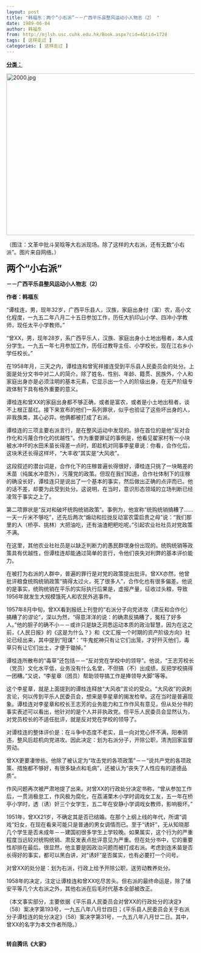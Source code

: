```yaml
---
layout: post
title: "韩福东：两个“小右派”－－广西平乐县整风运动小人物志（2） "
date: 1989-06-04
author: 韩福东
from: http://mjlsh.usc.cuhk.edu.hk/Book.aspx?cid=4&tid=1728
tags: [ 这样走过 ]
categories: [ 这样走过 ]
---
```


<div style="margin: 15px 10px 10px 0px;">
 <div>
  <span id="ctl00_ContentPlaceHolder1_chapter1_SubjectLabel" style="font-weight:bold;text-decoration:underline;">
   分类：
  </span>
 </div>
 <p>
  <img align="top" alt="2000.jpg" border="0" height="424" src="http://mjlsh.usc.cuhk.edu.hk/medias/contents/1728/2000.jpg" width="550"/>
 </p>
 <p>
  （图注：文革中批斗吴晗等大右派现场。除了这样的大右派，还有无数“小右派”。图片来自网络。）
 </p>
 <p>
  <strong>
   <font size="5">
    两个“小右派”
   </font>
  </strong>
 </p>
 <p>
  <strong>
   －－广西平乐县整风运动小人物志（2）
  </strong>
 </p>
 <p>
  <strong>
   作者：韩福东
  </strong>
 </p>
 <p>
  “谭桂连，男，现年32岁，广西平乐县人，汉族，家庭出身付（富）农，高小文化程度，一九五二年八月二十五日参加工作，历任大扒印山小学、四冲小学教师，现任太平小学教师。”
 </p>
 <p>
  “曾XX，男，现年28岁，系广西平乐人，汉族、家庭出身小土地出租者，本人成分学生。一九五一年七月参加工作，历任过教导主任、小学校长，现在江右乡小学任校长。”
 </p>
 <p>
  在1958年月，三天之内，谭桂连和曾宪祥接连受到平乐县人民委员会的处分。上面是处分文书中对二人的简介。除了姓名、性别、年龄、籍贯、民族外，个人和家庭出身亦是必须注明的基本元素，它显示出一个人的阶级出身，在无产阶级专政体制下具有格外重要的意义。
 </p>
 <p>
  谭桂连和曾XX的家庭出身都不够正确，或者是富农，或者是小土地出租者，谈不上根正苗红。接下来宣布的他们一系列罪状，似乎也验证了这些坏出身的人，非我族类，其心必异。他俩都被打成了右派。
 </p>
 <p>
  谭桂连的三项主要右派言行，是在整风运动中发现的。排在首位的是他“反对合作化和污蔑合作化的优越性”。作为重要罪证的事例是，他看见翟家村有一小块被水冲坏的水田禾苗长得差一点时，即趁机对同事李星章说：你看，合作化后，这块禾还长得这样坏，“大丰收”其实是“大风收”。
 </p>
 <p>
  这段叙述的潜台词是，合作化下的庄稼普遍长得很好，谭桂连只挑了一块略差的禾苗（纯属水冲意外），污蔑党的政策。但现在我们知道，合作社体制下的庄稼的确没长好，谭桂连只是说出了一个基本的事实，然后做出正确的点评而已。他的话不差，却要为此受到处分。这说明，在当时，意识形态领域的立场判断已经凌驾于事实之上了。
 </p>
 <p>
  第二项罪状是“反对和破坏统购统销政策”。事例为，他宣称“统购统销搞糟了……一天一斤米不够吃”，还先后两次“煽动和拉拢反动富农雷启贵之母”说：“我们那里的人（桥亭、挑林）大把油吃，还有油渣粑粑吃呢。”引起农业社社员对党政策不满。
 </p>
 <p>
  在这里，其他农业社社员是以缺乏判断力的愚民群氓身份出现的。统购统销等政策具有优越性，但谭桂连却能通过简单的言行，令他们丧失对利弊的基本评价能力。
 </p>
 <p>
  在被打为右派的人群中，普遍的罪行是对党的政策提出批评。曾XX亦然，他曾批评粮食统购统销政策“搞得太过火，死了很多人”，合作化也有很多偏差。他说的是事实，统购统销在平乐的实际执行后果是，虚报产量，征收过头粮，导致1956年就发生大规模饿死人和农民外逃事件。
 </p>
 <p>
  1957年8月中旬，曾XX看到报纸上刊登的“右派分子向党进攻（肃反和合作化）搞糟了的谬论”，深以为然，“得意洋洋的说：的确肃反搞糟了，冤枉了好多人。”他的胆子的确不小－－或许只是缺乏洞悉运动本质的政治智慧，因为在这之前，《人民日报》的《这是为什么？》和《文汇报一个时期的资产阶级方向》社论已经出来，其中提到“阳谋”：“牛鬼蛇神只有让它们出笼，才好歼灭他们，毒草只有让它们出土，才便于锄掉。”
 </p>
 <p>
  谭桂连所散布的“毒草”还包括－－“反对党在学校中的领导”。他说，“王志芳校长（党员）文化水平低，业务没有什么名堂，不但搞（不）出成绩，反把学校搞得一团糟。”又说，“李星章（团员）帮助领导搞工作是捧领导大脚”等等。
 </p>
 <p>
  这个李星章，就是上面提到的谭桂连释放“大风收”言论的受众。“大风收”的讽刺言论，何以传到平乐人民委员会，想来是李星章的揭发检举。这在当时是普遍现象。谭桂连对李星章和校长王志芳的业务能力和工作作风有意见，但从处分书的事实表述可以看出，他针对的是个人并非执政党。但平乐人民委员会显然认为，对党员校长的不适任批评，就是反对党在学校的领导了。
 </p>
 <p>
  对谭桂连的整体评价是：在斗争中态度不老实，且一向对党心怀不满，阳奉阴违，整风后趁机向党进攻。因此决定：划为右派分子，开除公职，清洗回家监督劳动。
 </p>
 <p>
  曾XX更要凄惨些。他除了被认定为“攻击党的各项政策”－－“说共产党的各项政策、措施都不够好，有很多缺点和毛病”，还被认为“丧失了人性应有的道德品质”。
 </p>
 <p>
  作风问题再次被严肃地提了出来。对曾XX的行政处分决定书称，“曾从参加工作后，一贯消极怠工，作风极为腐化，在荔浦栗木小学时调戏女工友，五一年在桥亭小学时，透（诱）奸三个女学生，五二年在安静小学调戏女教师，影响极坏。”
 </p>
 <p>
  1951年，曾XX21岁，不确定其是否已结婚。在那个上纲上线的年代，所谓“调戏”妇女，在现在看来可能只是普通的男女调情而已。至于“诱奸”，无从知晓那几个学生是否未成年－－建国初很多学生上学较晚。如果属实，这个行为的严重程度当远较对统购统销、肃反发表点批评意见为严重。但在处分书中，它的重要性却排在最后。很显然，他主要是因政治问题而被打成右派。考虑到连禾苗是否长得好的事实，都可以黑白讲，对“诱奸”是否属实，也有必要打一个问号。
 </p>
 <p>
  对曾XX的处分是：划为右派，行政上给予开除公职，送劳动教养处分。
 </p>
 <p>
  1958年的决定，注定让谭桂连和曾XX吃尽苦头。但右派的最终命运是，除了储安平等几个大右派之外，其他右派在后毛时代基本全部被改正。
 </p>
 <p>
  （本文事实部分，主要依据《平乐县人民委员会对曾XX的行政处分的决定》（58）案决字第193号，一九五八年八月廿四日；《平乐县人民委员会关于右派分子谭桂连的处分决定》（58）案决字第31号，一九五八年八月廿二日。其中，曾XX的名字为本文作者所隐。）
 </p>
 <p>
  <br/>
  <strong>
   转自腾讯《大家》
  </strong>
 </p>
</div>

